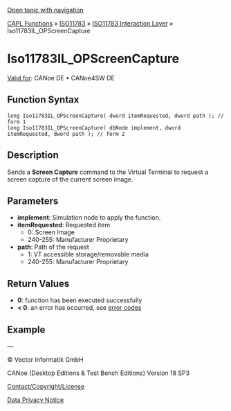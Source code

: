 [Open topic with navigation](../../../../../../CANoeDEFamily.htm#Topics/CAPLFunctions/ISO11783/ISOInteractionLayer/Functions/CAPLfunctionIso11783ILOPScreenCapture.md)

[CAPL Functions](../../../CAPLfunctions.md) » [ISO11783](../../CAPLfunctionsISO11783Overview.md) » [ISO11783 Interaction Layer](../CAPLfunctionsISOILOverview.md) » Iso11783IL_OPScreenCapture

# Iso11783IL_OPScreenCapture

[Valid for](../../../../Shared/FeatureAvailability.md):  CANoe DE • CANoe4SW DE

## Function Syntax

```plaintext
long Iso11783IL_OPScreenCapture( dword itemRequested, dword path ); // form 1
long Iso11783IL_OPScreenCapture( dbNode implement, dword itemRequested, dword path ); // form 2
```

## Description

Sends a **Screen Capture** command to the Virtual Terminal to request a screen capture of the current screen image.

## Parameters

- **implement**: Simulation node to apply the function.
- **itemRequested**: Requested item
  - 0: Screen Image
  - 240-255: Manufacturer Proprietary
- **path**: Path of the request
  - 1: VT accessible storage/removable media
  - 240-255: Manufacturer Proprietary

## Return Values

- **0**: function has been executed successfully
- **< 0**: an error has occurred, see [error codes](../../../CAPLfunctionsISOj1939ErrorCodes.md)

## Example

—

© Vector Informatik GmbH

CANoe (Desktop Editions & Test Bench Editions) Version 18 SP3

[Contact/Copyright/License](../../../../Shared/ContactCopyrightLicense.md)

[Data Privacy Notice](https://www.vector.com/int/en/company/get-info/privacy-policy/)
